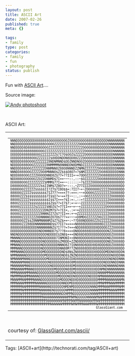 ```yaml
--- 
layout: post
title: ASCII Art
date: 2007-02-26
published: true
meta: {}

tags: 
- family
type: post
categories: 
- family
- fun
- photography
status: publish
---
```



Fun with [ASCII Art](http://en.wikipedia.org/wiki/Ascii_art)….



Source image:



[![Andy photoshoot](http://media.eick.us/2011/05/101683754_f4ae0d7629_m.jpg)](http://www.flickr.com/photos/andreweick/101683754/ "Photo Sharing") 



 



ASCII Art: 

<table border="0"><tbody><tr><td nowrap>



<table border="0"><tbody><tr><td nowrap><font size="1" color="#000000" face="monospace, Courier">NNNDDDDDDDDDD8888888OOOOOOOOOOZOOOOOOOOO88888DDDDDDNNNNNNNNN<br />NNDDDDDDDDD8888888OOOOOZZZZZZZZZZZZZOOOOO8888DDDDDDDNNNNNNNN<br />NNDDDDD8D8888888OOOOZZZZZZZZZZZZZZZZZZOOOO8888DDDDDDDNNNNNNN<br />DDDDDDD8888888OOOOZZZZZZZZZZZZZZZZZZZZZOOOO888888DDDDDNNNNNN<br />DDDDDD8888888OOOZZZZZZZZ$7I7O$OOZ$ZZZZZOOOOO888888DDDDNNNNNN<br />DDDDDD88888OOOZZZZZZZ$88DDNDDN8DD88ZZZOOOOOOOO88888DDDNNNNNN<br />NDDDDD888OOOOZZZZZZZ8NDNMNND$DDZNNDNOOZOOOOOOOO8888DDDDNNNNN<br />NDDDDD888OOOZZZZZZZ8NMMMMN8NNNDDN8DMNDZZZZZZZOOO888DDDNNNNNN<br />NNDDDD88OOOZZZZZZZONNMNN8Z88O8NNNDZZNMNZZZZZZZOOO88DDDDDNNNN<br />NNNDD888OOOZZZZZOO8MNNNO$ZZ$$$O8O7+?$NMZZZZZZZZOO88DDDDDDNNN<br />NDDD888OOOZZZZOOOODNND8Z$77+??III+~=?ODOZZZZZZZOO888DDDDDDDD<br />NDD888OOOOOOOZZOZZONNMD$7I+=~~~::,::~$OZZZZZZZOOO8888888DDDD<br />DD8888OOOZZZZZZZZZ$MMM$77I+=~~::::::~?$ZZZZOOOOOO888888888DD<br />D8888OOOOZZZZZZZ$$IINM$7Z8O?=~:::,~Z77ZZZZOOOOOOOOOOOO8888DD<br />D888OOOZZZZZZ$$$$$II?Z7$7I8O$$=:?II?~+~ZOOOOOOOZZZZZOOO888DD<br />888OOOZZZZZ$$$$$$$$7IZ77?+==+7?:=++:~~+OOOOOZZZZZZZZZOO8888D<br />88OOOZZZ$$$$$$$$$$$7I$$I?+~=+7I~~::,:~~OOZZZZZZZZZZZZOO888DD<br />88OOOZZZZZ$$$$$$$$$$I$$7I+==?$I:=:,::=?ZZZZZZZZZZZZZOOO8888D<br />88OOZZZZZZ$$$$$$$$$$$Z$$7?+I7$7:=~+~~ZZZZZZZZZZZZZZOOOO8888D<br />8OOOOZZZZZZZZ$ZZZZZ$NDZ$7=77II==~=~~+ZZZZZZZZZZZZZOOOOO88888<br />8OOOZZZZZZZZZZZZZZDNZM7$7+?II=,.:=~=ZZZZZZZZZZZZZZZOOOOO8888<br />8OOOOZZZZZZZZZZZ8NNNZZ7Z$7?II==:+~=ZZZZZZZZZZZZZZZZZOOOOO888<br />8OOOOOZZZZZZZZODNNNNOZO7O$7??+=~~~+D8MDOZZZZZZOOZZZZOOOOO888<br />888OOOOZZ$$Z8NNMNNNNMZ$Z7$Z$+=~:~??D88NDDD8OZZOZZZZZZOOOO888<br />8888OOZZZ88DDNNNNNNNND$$77II?+=+++N8888DDDDD8888DZZZZOOOO888<br />8888OO8888DDDDNNNNNNNNZ$7I???=?+++NDD888DDDDD8DDDDDZZZOOOO88<br />DDDDDDDDDDDDDDDNDDNNNDD7$7??8+==+ON8DD8888DDD8DDDDDNZZOOO888<br />NNDNDDDDDDDDDDDDDDDNDDDDI$IN8$+++OND88D8DDDDDDDDDDDDDZOOO888<br />MNNNNDDDDDDDDDDNDDDDDDDD7INMONI++8N88DDDDD8DD888DDDNDZOOO888<br />MMNNNDDDDDDDDDDDDNDDDDDDD$ZM8DD+ZZND8DDD88DD8888DDDNDZOOO88D<br />MMNNNDDDDDDDDDDDNDDDDDDDDNNNO8Z?ION888D8DDD88D8DDD8DDZOO888D<br />MMMNNNDDDDDDDDDDNDDDDDDDDDNN88M?7ZN88888DDD8DD88DDDDDOO888DD<br />MMMNNNNDDDDDDDDDDMDDDDDDDDDND$8N$ZN88888DDDD88DDDDMDDN888DDN<br />NMMNNNNNDDDDDDDDDDMDDDDDDDDND8$ZNZND888D8DDD8DDDDDDDDN88DDNN<br />NMNNNNMNNNDDDDDDDDDMDDDDDDDDD8OZD8D888DDDDDD88DDDDDDNDNDDNNN<br />MNNNNNMNNNDDDDDDDDDDNDDDDDDDD88O8MD88DDDDDD888DDDNDDDNNDDNNN<br />MNNNNNNMNNDDDDDDDDDDDNDDDDDDD888DMD88DDDDDDDDDDDDNDNNNNNDNNN<br />MMNNNNNMMNNNDDDDDDDDDDDMDDDDDN88DMD88DDDDDDD8DDNMNDNNNNNNNNN<br />MMMNNNNNMMNNNNDDDDDDDDDDMDDDDD8DDND88DDDDDDDDDNNNNMMNNNNNNNN<br />MNMMMNNNMMNNNNNDDDDDDDDDDMDDDDNDDN8DDDDDDNDDDDNMNNNNNNNNNNNN<br />MNNNMMNNMMMMNNNNDDDDDDDDDDMDDDDNDD8D8DDDDDDDDDMMMMNNNNNNNNMN<br />MMMNNNNMMMMMMNNNNNNDDDDDDDDNNDDMDD8DDDDDDDDDDDMMNMMMNNNMMMMM<br />MMMMMMNNMMMMMMMNNNNNNDDDDDDDNMDNMDDDDDDDDDNNNDMMMNNNMMMMMNMM<br />MMMMMMNMMMMMMMMNNNNNNDNDDDDDDNMMMDDDDDDDDDNNNNMMMMMMNNNNMMMM<br />MMMMMNMMMMMMMMMMNNNNNNNNNNNDDNMMNDDDDDDDDDNNNNMMMMMMMMMMMMMM<br />MMMMMMMMMMMMMMMMMNNNNNNNNNNNNNMMNMNDDDDDNNNNNMNNMMMMMMMMMMMM<br />MMMMMMMMMMMMMMMMMMMNNNNNNNNMNMMMNNMMNNNNNNNMMNNMMMMMMMMMMMMM<br />MMMMMMMMMMMMMMMMMMMMMNNNNNNMMMMMNMNMMMNNNMMMMNMMMMMMMMMMMMMM<br />                                             GlassGiant.com </font></td></tr></tbody></table>

 



courtesy of: [GlassGiant.com/ascii/](http://www.glassgiant.com/ascii/)

</td></tr></tbody></table><div class="bjtags">Tags: [ASCII+art](http://technorati.com/tag/ASCII+art)</div>
